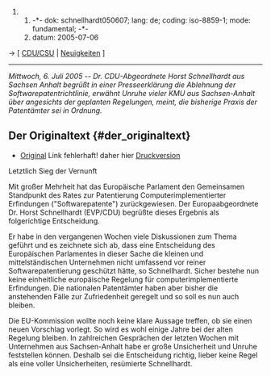 1.  1.  -\*- dok: schnellhardt050607; lang: de; coding: iso-8859-1;
        mode: fundamental; -\*-
    2.  datum: 2005-07-06

-\> \[ [ CDU/CSU](SwpatcducsuDe "wikilink") \| [
Neuigkeiten](SwpatcninoDe "wikilink") \]

------------------------------------------------------------------------

*Mittwoch, 6. Juli 2005 \-- Dr. CDU-Abgeordnete Horst Schnellhardt aus
Sachsen Anhalt begrüßt in einer Presseerklärung die Ablehnung der
Softwarepatentrichtlinie, erwähnt Unruhe vieler KMU aus Sachsen-Anhalt
über angesichts der geplanten Regelungen, meint, die bisherige Praxis
der Patentämter sei in Ordnung.*

## Der Originaltext {#der_originaltext}

-   [Original](http://www.schnellhardt-europa.de/index1.html "wikilink")
    Link fehlerhaft! daher hier
    [Druckversion](http://www.schnellhardt-europa.de/presse05/06072005.htm "wikilink")

Letztlich Sieg der Vernunft

Mit großer Mehrheit hat das Europäische Parlament den Gemeinsamen
Standpunkt des Rates zur Patentierung Computerimplementierter
Erfindungen (\"Softwarepatente\") zurückgewiesen. Der Europaabgeordnete
Dr. Horst Schnellhardt (EVP/CDU) begrüßte dieses Ergebnis als
folgerichtige Entscheidung.

Er habe in den vergangenen Wochen viele Diskussionen zum Thema geführt
und es zeichnete sich ab, dass eine Entscheidung des Europäischen
Parlamentes in dieser Sache die kleinen und mittelständischen
Unternehmen nicht umfassend vor reiner Softwarepatentierung geschützt
hätte, so Schnellhardt. Sicher bestehe nun keine einheitliche
europäische Regelung für computerimplementierte Erfindungen. Die
nationalen Patentämter haben aber bisher die anstehenden Fälle zur
Zufriedenheit geregelt und so soll es nun auch bleiben.

Die EU-Kommission wollte noch keine klare Aussage treffen, ob sie einen
neuen Vorschlag vorlegt. So wird es wohl einige Jahre bei der alten
Regelung bleiben. In zahlreichen Gesprächen der letzten Wochen mit
Unternehmen aus Sachsen-Anhalt habe er große Unsicherheit und Unruhe
feststellen können. Deshalb sei die Entscheidung richtig, lieber keine
Regel als eine voller Unsicherheiten, resümierte Schnellhardt.
